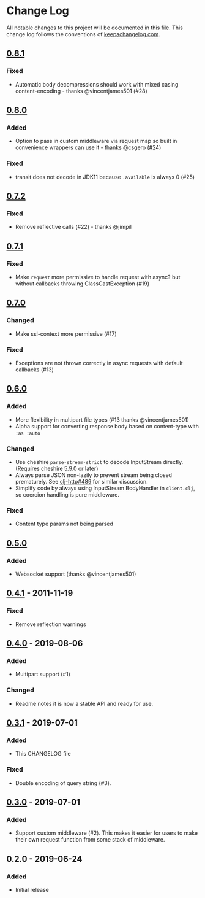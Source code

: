 # Change Log
All notable changes to this project will be documented in this file. This change log follows the conventions of [keepachangelog.com](http://keepachangelog.com/).

## [0.8.1]
### Fixed
- Automatic body decompressions should work with mixed casing content-encoding - thanks @vincentjames501 (#28)

## [0.8.0]
### Added
- Option to pass in custom middleware via request map so built in convenience wrappers can use it - thanks @csgero (#24)

### Fixed
- transit does not decode in JDK11 because `.available` is always 0 (#25)

## [0.7.2]
### Fixed
- Remove reflective calls (#22) - thanks @jimpil

## [0.7.1]
### Fixed 
- Make `request` more permissive to handle request with async? but without callbacks throwing ClassCastException (#19)

## [0.7.0]
### Changed
- Make ssl-context more permissive (#17)

### Fixed
- Exceptions are not thrown correctly in async requests with default callbacks (#13)

## [0.6.0]
### Added
- More flexibility in multipart file types (#13 thanks @vincentjames501)
- Alpha support for converting response body based on content-type with `:as :auto`

### Changed
- Use cheshire `parse-stream-strict` to decode InputStream directly. (Requires cheshire 5.9.0 or later)
- Always parse JSON non-lazily to prevent stream being closed prematurely. 
See [clj-http#489](https://github.com/dakrone/clj-http/issues/489) for similar discussion.
- Simplify code by always using InputStream BodyHandler in `client.clj`, so coercion handling is pure middleware.

### Fixed
- Content type params not being parsed

## [0.5.0]
### Added
- Websocket support (thanks @vincentjames501)

## [0.4.1] - 2011-11-19
### Fixed
- Remove reflection warnings

## [0.4.0] - 2019-08-06
### Added
- Multipart support (#1)

### Changed
- Readme notes it is now a stable API and ready for use.

## [0.3.1] - 2019-07-01
### Added
- This CHANGELOG file

### Fixed
- Double encoding of query string (#3). 

## [0.3.0] - 2019-07-01
### Added
- Support custom middleware (#2). This makes it easier for 
users to make their own request function from some stack of middleware.

## 0.2.0 - 2019-06-24
### Added
- Initial release

[Unreleased]: https://github.com/gnarroway/hato/compare/v0.8.1...HEAD
[0.8.1]: https://github.com/gnarroway/hato/compare/v0.8.0...0.8.1
[0.8.0]: https://github.com/gnarroway/hato/compare/v0.7.2...0.8.0
[0.7.2]: https://github.com/gnarroway/hato/compare/v0.7.1...0.7.2
[0.7.1]: https://github.com/gnarroway/hato/compare/v0.7.0...0.7.1
[0.7.0]: https://github.com/gnarroway/hato/compare/v0.6.0...0.7.0
[0.6.0]: https://github.com/gnarroway/hato/compare/v0.5.0...0.6.0
[0.5.0]: https://github.com/gnarroway/hato/compare/v0.4.1...0.5.0
[0.4.1]: https://github.com/gnarroway/hato/compare/v0.4.0...0.4.1
[0.4.0]: https://github.com/gnarroway/hato/compare/v0.3.1...0.4.0
[0.3.1]: https://github.com/gnarroway/hato/compare/v0.3.0...v0.3.1
[0.3.0]: https://github.com/gnarroway/hato/compare/v0.2.0...v0.3.0
